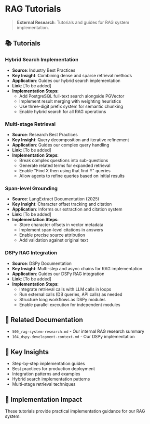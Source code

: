<!-- CONTEXT_REFERENCE: 400_context-priority-guide.md -->
<!-- MODULE_REFERENCE: B-011-DEPLOYMENT-GUIDE_production_deployment.md -->
<!-- MODULE_REFERENCE: 400_deployment-environment-guide.md -->
<!-- MODULE_REFERENCE: 400_integration-patterns-guide.md -->

# RAG Tutorials

> **External Research**: Tutorials and guides for RAG system implementation.

## 📚 **Tutorials**

### **Hybrid Search Implementation**
- **Source**: Industry Best Practices
- **Key Insight**: Combining dense and sparse retrieval methods
- **Application**: Guides our hybrid search implementation
- **Link**: [To be added]
- **Implementation Steps**:
  - Add PostgreSQL full-text search alongside PGVector
  - Implement result merging with weighting heuristics
  - Use three-digit prefix system for semantic chunking
  - Enable hybrid search for all RAG operations

### **Multi-stage Retrieval**
- **Source**: Research Best Practices
- **Key Insight**: Query decomposition and iterative refinement
- **Application**: Guides our complex query handling
- **Link**: [To be added]
- **Implementation Steps**:
  - Break complex questions into sub-questions
  - Generate related terms for expanded retrieval
  - Enable "Find X then using that find Y" queries
  - Allow agents to refine queries based on initial results

### **Span-level Grounding**
- **Source**: LangExtract Documentation (2025)
- **Key Insight**: Character offset tracking and citation
- **Application**: Informs our extraction and citation system
- **Link**: [To be added]
- **Implementation Steps**:
  - Store character offsets in vector metadata
  - Implement span-level citations in answers
  - Enable precise source attribution
  - Add validation against original text

### **DSPy RAG Integration**
- **Source**: DSPy Documentation
- **Key Insight**: Multi-step and async chains for RAG implementation
- **Application**: Guides our DSPy RAG integration
- **Link**: [To be added]
- **Implementation Steps**:
  - Integrate retrieval calls with LLM calls in loops
  - Run external calls (DB queries, API calls) as needed
  - Structure long workflows as DSPy modules
  - Enable parallel execution for independent modules

## 🔗 **Related Documentation**
- `500_rag-system-research.md` - Our internal RAG research summary
- `104_dspy-development-context.md` - Our DSPy implementation

## 📖 **Key Insights**
- Step-by-step implementation guides
- Best practices for production deployment
- Integration patterns and examples
- Hybrid search implementation patterns
- Multi-stage retrieval techniques

## 🎯 **Implementation Impact**
These tutorials provide practical implementation guidance for our RAG system.
